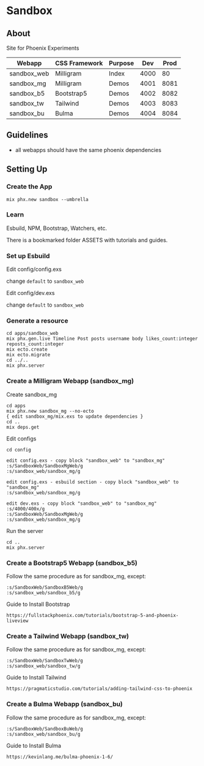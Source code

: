 # Sandbox

## About

Site for Phoenix Experiments

| Webapp      | CSS Framework | Purpose | Dev  | Prod |
|-------------|---------------|---------|------|------|
| sandbox_web | Milligram     | Index   | 4000 | 80   |
| sandbox_mg  | Milligram     | Demos   | 4001 | 8081 |
| sandbox_b5  | Bootstrap5    | Demos   | 4002 | 8082 |
| sandbox_tw  | Tailwind      | Demos   | 4003 | 8083 |
| sandbox_bu  | Bulma         | Demos   | 4004 | 8084 |

## Guidelines

- all webapps should have the same phoenix dependencies

## Setting Up

### Create the App

    mix phx.new sandbox --umbrella

### Learn

Esbuild, NPM, Bootstrap, Watchers, etc.

There is a bookmarked folder ASSETS with tutorials and guides.

### Set up Esbuild

Edit config/config.exs

   change `default` to `sandbox_web`

Edit config/dev.exs

   change `default` to `sandbox_web`

### Generate a resource

    cd apps/sandbox_web
    mix phx.gen.live Timeline Post posts username body likes_count:integer reposts_count:integer
    mix ecto.create
    mix ecto.migrate
    cd ../.. 
    mix phx.server 

### Create a Milligram Webapp (sandbox_mg)

Create sandbox_mg 

    cd apps
    mix phx.new sandbox_mg --no-ecto
    { edit sandbox_mg/mix.exs to update dependencies }
    cd ..
    mix deps.get
    
Edit configs

    cd config

    edit config.exs - copy block "sandbox_web" to "sandbox_mg"
    :s/SandboxWeb/SandboxMgWeb/g
    :s/sandbox_web/sandbox_mg/g

    edit config.exs - esbuild section - copy block "sandbox_web" to "sandbox_mg"
    :s/sandbox_web/sandbox_mg/g

    edit dev.exs - copy block "sandbox_web" to "sandbox_mg"
    :s/4000/400x/g
    :s/SandboxWeb/SandboxMgWeb/g
    :s/sandbox_web/sandbox_mg/g

Run the server

    cd ..
    mix phx.server

### Create a Bootstrap5 Webapp (sandbox_b5)

Follow the same procedure as for sandbox_mg, except:

    :s/SandboxWeb/SandboxB5Web/g
    :s/sandbox_web/sandbox_b5/g

Guide to Install Bootstrap

    https://fullstackphoenix.com/tutorials/bootstrap-5-and-phoenix-liveview

### Create a Tailwind Webapp (sandbox_tw)

Follow the same procedure as for sandbox_mg, except:

    :s/SandboxWeb/SandboxTwWeb/g
    :s/sandbox_web/sandbox_tw/g

Guide to Install Tailwind

    https://pragmaticstudio.com/tutorials/adding-tailwind-css-to-phoenix

### Create a Bulma Webapp (sandbox_bu)

Follow the same procedure as for sandbox_mg, except:

    :s/SandboxWeb/SandboxBuWeb/g
    :s/sandbox_web/sandbox_bu/g

Guide to Install Bulma

    https://kevinlang.me/bulma-phoenix-1-6/

